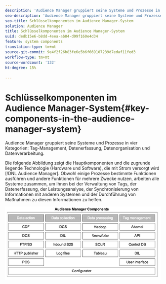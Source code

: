 ```yaml
---
description: 'Audience Manager gruppiert seine Systeme und Prozesse in vier Kategorien: Tag-Management, Datenerfassung, Organisation und Datenverarbeitung.'
seo-description: 'Audience Manager gruppiert seine Systeme und Prozesse in vier Kategorien: Tag-Management, Datenerfassung, Organisation und Datenverarbeitung.'
seo-title: Schlüsselkomponenten im Audience Manager-System
solution: Audience Manager
title: Schlüsselkomponenten im Audience Manager-System
uuid: dedb15e6-b8dd-4eea-ab84-d99f160e4d34
feature: system components
translation-type: tm+mt
source-git-commit: 9e4f2f26b83fe6e5b6f669107239d7edaf11fed3
workflow-type: tm+mt
source-wordcount: '132'
ht-degree: 15%

---
```



# Schlüsselkomponenten im Audience Manager-System{#key-components-in-the-audience-manager-system}

Audience Manager gruppiert seine Systeme und Prozesse in vier Kategorien: Tag-Management, Datenerfassung, Datenorganisation und Datenverarbeitung.

<!-- 

c_compstack.xml

 -->

Die folgende Abbildung zeigt die Hauptkomponenten und die zugrunde liegende Technologie (Hardware und Software), die mit Strom versorgt wird [!DNL Audience Manager]. Obwohl einige Prozesse bestimmte Funktionen ausführen und andere Funktionen für mehrere Zwecke nutzen, arbeiten alle Systeme zusammen, um Ihnen bei der Verwaltung von Tags, der Datenerfassung, der Leistungsanalyse, der Synchronisierung von Informationen mit anderen Systemen und der Durchführung von Maßnahmen zu diesen Informationen zu helfen.

![](assets/components.png)

